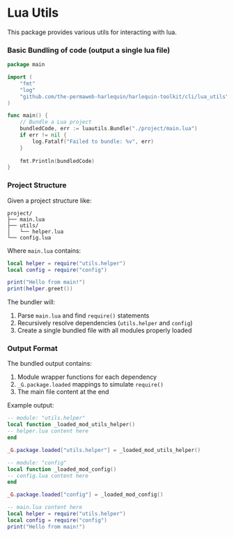 # Lua Utils

This package provides various utils for interacting with lua.

<!-- TODO: Busted test runner with golua -->
<!-- TODO: lcov runner with golua -->

### Basic Bundling of code (output a single lua file)

```go
package main

import (
    "fmt"
    "log"
    "github.com/the-permaweb-harlequin/harlequin-toolkit/cli/lua_utils"
)

func main() {
    // Bundle a Lua project
    bundledCode, err := luautils.Bundle("./project/main.lua")
    if err != nil {
        log.Fatalf("Failed to bundle: %v", err)
    }
    
    fmt.Println(bundledCode)
}
```

### Project Structure

Given a project structure like:
```
project/
├── main.lua
├── utils/
│   └── helper.lua
└── config.lua
```

Where `main.lua` contains:
```lua
local helper = require("utils.helper")
local config = require("config")

print("Hello from main!")
print(helper.greet())
```

The bundler will:
1. Parse `main.lua` and find `require()` statements
2. Recursively resolve dependencies (`utils.helper` and `config`)
3. Create a single bundled file with all modules properly loaded

### Output Format

The bundled output contains:
1. Module wrapper functions for each dependency
2. `_G.package.loaded` mappings to simulate `require()`
3. The main file content at the end

Example output:
```lua
-- module: "utils.helper"
local function _loaded_mod_utils_helper()
-- helper.lua content here
end

_G.package.loaded["utils.helper"] = _loaded_mod_utils_helper()

-- module: "config" 
local function _loaded_mod_config()
-- config.lua content here
end

_G.package.loaded["config"] = _loaded_mod_config()

-- main.lua content here
local helper = require("utils.helper")
local config = require("config")
print("Hello from main!")
```
